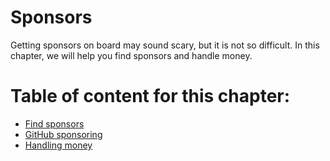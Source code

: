 # Sponsors

Getting sponsors on board may sound scary, but it is not so difficult. In this chapter, we will help you find sponsors and handle money.

# Table of content for this chapter:

- [Find sponsors](./find_sponsor.md)
- [GitHub sponsoring](./github_sponsor.md)
- [Handling money](./handling_money.md)
